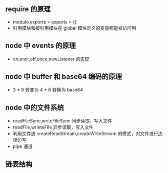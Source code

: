 ## require 的原理

- module.exports = exports = {}
- 引用模块和被引用模块在 global 模块定义的变量都能被访问到

## node 中 events 的原理

- on,emit,off,once,newListener 的实现

## node 中 buffer 和 base64 编码的原理

- 3 \* 8 转变为 4 \* 6 转换为 base64

## node 中的文件系统

- readFileSync,writeFileSync 同步读取，写入文件
- readFile,wrieteFile 异步读取，写入文件
- 利用文件流 createReadStream,createWriteStream 的模式，对文件进行边读边写
- pipe 通道

## 链表结构
